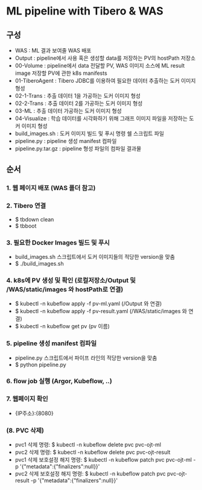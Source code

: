 # ML pipeline with Tibero & WAS

## 구성
* WAS : ML 결과 보여줄 WAS 배포
* Output : pipeline에서 사용 혹은 생성할 data를 저장하는 PV의 hostPath 저장소
* 00-Volume : pipeline에서 data 전달할 PV, WAS 이미지 소스에 ML result image 저장할 PV에 관한 k8s manifests
* 01-TiberoAgent : Tibero JDBC를 이용하여 필요한 데이터 추출하는 도커 이미지 형성
* 02-1-Trans : 추출 데이터 1을 가공하는 도커 이미지 형성
* 02-2-Trans : 추출 데이터 2를 가공하는 도커 이미지 형성
* 03-ML : 추출 데이터 가공하는 도커 이미지 형성
* 04-Visualize : 학습 데이터를 시각화하기 위해 그래프 이미지 파일을 저장하는 도커 이미지 형성
* build_images.sh : 도커 이미지 빌드 및 푸시 명령 쉘 스크립트 파일
* pipeline.py : pipeline 생성 manifest 컴파일
* pipeline.py.tar.gz : pipeline 형성 파일의 컴파일 결과물


## 순서
### 1. 웹 페이지 배포 (WAS 폴더 참고)

### 2. Tibero 연결
* $ tbdown clean
* $ tbboot

### 3. 필요한 Docker Images 빌드 및 푸시
* build_images.sh 스크립트에서 도커 이미지들의 적당한 version을 맞춤
* $ ./build_images.sh

### 4. k8s에 PV 생성 및 확인 (로컬저장소/Output 및 /WAS/static/images 와 hostPath로 연결)
* $ kubectl -n kubeflow apply -f pv-ml.yaml (/Output 와 연결)
* $ kubectl -n kubeflow apply -f pv-result.yaml (/WAS/static/images 와 연결)
* $ kubectl -n kubeflow get pv (pv 이름)

### 5. pipeline 생성 manifest 컴파일
* pipeline.py 스크립트에서 파이프 라인의 적당한 version을 맞춤
* $ python pipeline.py

### 6. flow job 실행 (Argor, Kubeflow, ..)

### 7. 웹페이지 확인
* {IP주소}:{8080}

### (8. PVC 삭제)
* pvc1 삭제 명령: $ kubectl -n kubeflow delete pvc pvc-ojt-ml
* pvc2 삭제 명령: $ kubectl -n kubeflow delete pvc pvc-ojt-result
* pvc1 삭제 보호설정 해지 명령: $ kubectl -n kubeflow patch pvc pvc-ojt-ml -p '{"metadata":{"finalizers":null}}'
* pvc2 삭제 보호설정 해지 명령: $ kubectl -n kubeflow patch pvc pvc-ojt-result -p '{"metadata":{"finalizers":null}}'
